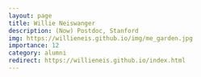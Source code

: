 ```yaml
---
layout: page
title: Willie Neiswanger
description: (Now) Postdoc, Stanford
img: https://willieneis.github.io/img/me_garden.jpg
importance: 12
category: alumni
redirect: https://willieneis.github.io/index.html
---
```

